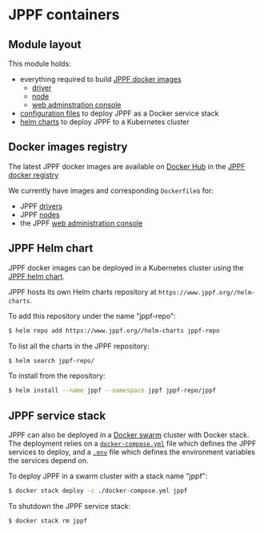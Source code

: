 # JPPF containers

## Module layout

This module holds:
- everything required to build [JPPF docker images](images/)
  - [driver](images/driver)
  - [node](images/node)
  - [web adminstration console](images/admin-web)
- [configuration files](swarm/) to deploy JPPF as a Docker service stack
- [helm charts](k8s/) to deploy JPPF to a Kubernetes cluster

## Docker images registry

The latest JPPF docker images are available on [Docker Hub](https://hub.docker.com/?) in the [JPPF docker registry](https://cloud.docker.com/u/jppfgrid/repository/list)

We currently have images and corresponding `Dockerfile`s for:

- JPPF [drivers](./images/driver/Dockerfile) 
- JPPF [nodes](images/node/Dockerfile)
- the JPPF [web administration console](images/admin-web/Dockerfile)

## JPPF Helm chart

JPPF docker images can be deployed in a Kubernetes cluster using the [JPPF helm chart](k8s/jppf).

JPPF hosts its own Helm charts repository at `https://www.jppf.org//helm-charts`.

To add this repository under the name "jppf-repo":

```bash
$ helm repo add https://www.jppf.org//helm-charts jppf-repo
```

To list all the charts in the JPPF repository:

```bash
$ helm search jppf-repo/
```

To install from the repository:

```bash
$ helm install --name jppf --namespace jppf jppf-repo/jppf
```
 
## JPPF service stack

JPPF can also be deployed in a [Docker swarm](https://docs.docker.com/engine/swarm/) cluster with Docker stack.
The deployment relies on a [`docker-compose.yml`](swarm/docker-compose.yml) file which defines the JPPF services to deploy,
and a [`.env`](swarm/.env) file which defines the environment variables the services depend on. 

To deploy JPPF in a swarm cluster with a stack name "jppf":

```bash
$ docker stack deploy -c ./docker-compose.yml jppf
```

To shutdown the JPPF service stack:

```bash
$ docker stack rm jppf
```

